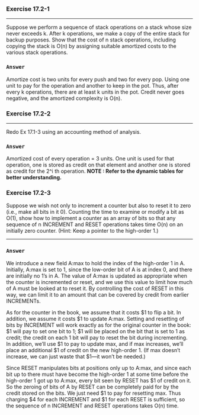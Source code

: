 ### Exercise 17.2-1
***
Suppose we perform a sequence of stack operations on a stack whose size never exceeds k. After k operations, we make a copy of the entire stack for backup purposes. Show that the cost of n stack operations, including copying the stack is O(n) by assigning suitable amortized costs to the various stack operations.

### `Answer`
Amortize cost is two units for every push and two for every pop. Using one unit to pay for the operation and another to keep in the pot. Thus, after every k operations, there are at least k units in the pot.
Credit never goes negative, and the amortized complexity is O(n).

### Exercise 17.2-2
***
Redo Ex 17.1-3 using an accounting method of analysis.

### `Answer`
Amortized cost of every operation = 3 units.
One unit is used for that operation, one is stored as credit on that element and another one is stored as credit for the 2^i th operation.
**NOTE : Refer to the dynamic tables for better understanding.**

### Exercise 17.2-3
Suppose we wish not only to increment a counter but also to reset it to zero (i.e., make all bits in it 0). Counting the time to examine or modify a bit as O(1), show how to implement a counter as an array of bits so that any sequence of n INCREMENT and RESET operations takes time O(n) on an initially zero counter. (Hint: Keep a pointer to the high-order 1.)

***

### `Answer`
We introduce a new field A:max to hold the index of the high-order 1 in A. Initially, A:max is set to 1, since the low-order bit of A is at index 0, and there are initially no 1’s in A. The value of A:max is updated as appropriate when the counter is incremented or reset, and we use this value to limit how much of A must be looked at to reset it. By controlling the cost of RESET in this way, we can limit it to an amount that can be covered by credit from earlier INCREMENTs.

As for the counter in the book, we assume that it costs $1 to flip a bit. In addition, we assume it costs $1 to update A:max. Setting and resetting of bits by INCREMENT will work exactly as for the original counter in the book: $1 will pay to set one bit to 1; $1 will be placed on the bit that is set to 1 as credit; the credit on each 1 bit will pay to reset the bit during incrementing. In addition, we’ll use $1 to pay to update max, and if max increases, we’ll place an additional $1 of credit on the new high-order 1. (If max doesn’t increase, we can just waste that $1—it won’t be needed.)

Since RESET manipulates bits at positions only up to A:max, and since each bit up to there must have become the high-order 1 at some time before the high-order 1 got up to A:max, every bit seen by RESET has $1 of credit on it. So the zeroing of bits of A by RESET can be completely paid for by the credit stored on the bits. We just need $1 to pay for resetting max. Thus charging $4 for each INCREMENT and $1 for each RESET is sufficient, so the sequence of n INCREMENT and RESET operations takes O(n) time.
